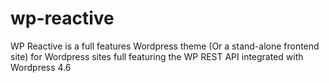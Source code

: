 # wp-reactive
WP Reactive is a full features Wordpress theme (Or a stand-alone frontend site) for Wordpress sites full featuring the WP REST API integrated with Wordpress 4.6
